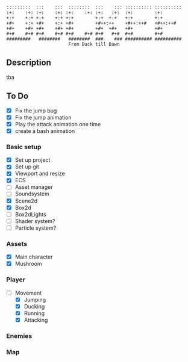 ```
:::::::::  :::    :::  ::::::::  :::    ::: :::::::::: ::::::::::
:+:    :+: :+:    :+: :+:    :+: :+:   :+:  :+:        :+:       
+:+    +:+ +:+    +:+ +:+        +:+  +:+   +:+        +:+       
+#+    +:+ +#+    +:+ +#+        +#++:++    +#++:++#   +#++:++#  
+#+    +#+ +#+    +#+ +#+        +#+  +#+   +#+        +#+       
#+#    #+# #+#    #+# #+#    #+# #+#   #+#  #+#        #+#       
#########   ########   ########  ###    ### ########## ##########
                       From Duck till Dawn
```

## Description

tba

## To Do

- [x] Fix the jump bug
- [x] Fix the jump animation
- [x] Play the attack animation one time
- [x] create a bash animation

### Basic setup

- [x] Set up project
- [x] Set up git
- [x] Viewport and resize
- [x] ECS
- [ ] Asset manager
- [ ] Soundsystem
- [x] Scene2d
- [x] Box2d
- [ ] Box2dLights
- [ ] Shader system?
- [ ] Particle system?

### Assets

- [x] Main character
- [x] Mushroom

### Player

- [ ] Movement
    - [x] Jumping
    - [x] Ducking
    - [x] Running
    - [x] Attacking

### Enemies

### Map




